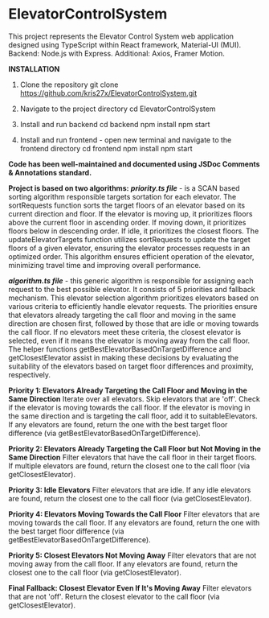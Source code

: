 # ElevatorControlSystem

This project represents the Elevator Control System web application designed using TypeScript within React framework, Material-UI (MUI). Backend: Node.js with Express. Additional: Axios, Framer Motion.

******INSTALLATION******
1. Clone the repository
   git clone https://github.com/kris27x/ElevatorControlSystem.git
   
2. Navigate to the project directory
   cd ElevatorControlSystem
   
3. Install and run backend
   cd backend
   npm install
   npm start
   
4. Install and run frontend - open new terminal and navigate to the frontend directory
   cd frontend
   npm install
   npm start


**Code has been well-maintained and documented using JSDoc Comments & Annotations standard.**


****Project is based on two algorithms:****
***priority.ts file*** - is a SCAN based sorting algorithm responsible targets sortation for each elevator. The sortRequests function sorts the target floors of an elevator based on its current direction and floor. If the elevator is moving up, it prioritizes floors above the current floor in ascending order. If moving down, it prioritizes floors below in descending order. If idle, it prioritizes the closest floors. The updateElevatorTargets function utilizes sortRequests to update the target floors of a given elevator, ensuring the elevator processes requests in an optimized order. This algorithm ensures efficient operation of the elevator, minimizing travel time and improving overall performance.

***algorithm.ts file*** - this generic algorithm is responsible for assigning each request to the best possible elevator. It consists of 5 priorities and fallback mechanism.
This elevator selection algorithm prioritizes elevators based on various criteria to efficiently handle elevator requests. The priorities ensure that elevators already targeting the call floor and moving in the same direction are chosen first, followed by those that are idle or moving towards the call floor. If no elevators meet these criteria, the closest elevator is selected, even if it means the elevator is moving away from the call floor. The helper functions getBestElevatorBasedOnTargetDifference and getClosestElevator assist in making these decisions by evaluating the suitability of the elevators based on target floor differences and proximity, respectively.

**Priority 1: Elevators Already Targeting the Call Floor and Moving in the Same Direction**
Iterate over all elevators.
Skip elevators that are 'off'.
Check if the elevator is moving towards the call floor.
If the elevator is moving in the same direction and is targeting the call floor, add it to suitableElevators.
If any elevators are found, return the one with the best target floor difference (via getBestElevatorBasedOnTargetDifference).

**Priority 2: Elevators Already Targeting the Call Floor but Not Moving in the Same Direction**
Filter elevators that have the call floor in their target floors.
If multiple elevators are found, return the closest one to the call floor (via getClosestElevator).

**Priority 3: Idle Elevators**
Filter elevators that are idle.
If any idle elevators are found, return the closest one to the call floor (via getClosestElevator).

**Priority 4: Elevators Moving Towards the Call Floor**
Filter elevators that are moving towards the call floor.
If any elevators are found, return the one with the best target floor difference (via getBestElevatorBasedOnTargetDifference).

**Priority 5: Closest Elevators Not Moving Away**
Filter elevators that are not moving away from the call floor.
If any elevators are found, return the closest one to the call floor (via getClosestElevator).

**Final Fallback: Closest Elevator Even If It's Moving Away**
Filter elevators that are not 'off'.
Return the closest elevator to the call floor (via getClosestElevator).
